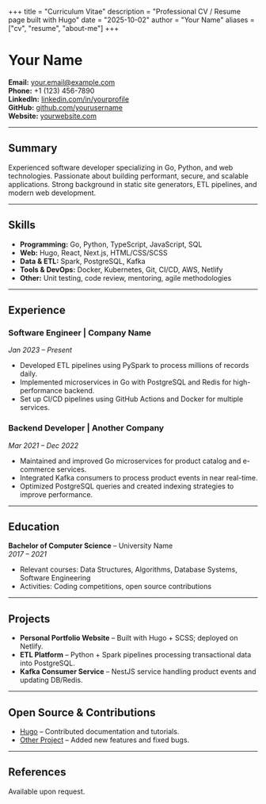 +++
title = "Curriculum Vitae"
description = "Professional CV / Resume page built with Hugo"
date = "2025-10-02"
author = "Your Name"
aliases = ["cv", "resume", "about-me"]
+++

# Your Name

**Email:** [your.email@example.com](mailto:your.email@example.com)  
**Phone:** +1 (123) 456-7890  
**LinkedIn:** [linkedin.com/in/yourprofile](https://linkedin.com/in/yourprofile)  
**GitHub:** [github.com/yourusername](https://github.com/yourusername)  
**Website:** [yourwebsite.com](https://yourwebsite.com)

---

## Summary

Experienced software developer specializing in Go, Python, and web technologies. Passionate about building performant, secure, and scalable applications. Strong background in static site generators, ETL pipelines, and modern web development.

---

## Skills

- **Programming:** Go, Python, TypeScript, JavaScript, SQL  
- **Web:** Hugo, React, Next.js, HTML/CSS/SCSS  
- **Data & ETL:** Spark, PostgreSQL, Kafka  
- **Tools & DevOps:** Docker, Kubernetes, Git, CI/CD, AWS, Netlify  
- **Other:** Unit testing, code review, mentoring, agile methodologies

---

## Experience

### Software Engineer | Company Name
*Jan 2023 – Present*

- Developed ETL pipelines using PySpark to process millions of records daily.  
- Implemented microservices in Go with PostgreSQL and Redis for high-performance backend.  
- Set up CI/CD pipelines using GitHub Actions and Docker for multiple services.

### Backend Developer | Another Company
*Mar 2021 – Dec 2022*

- Maintained and improved Go microservices for product catalog and e-commerce services.  
- Integrated Kafka consumers to process product events in near real-time.  
- Optimized PostgreSQL queries and created indexing strategies to improve performance.

---

## Education

**Bachelor of Computer Science** – University Name  
*2017 – 2021*

- Relevant courses: Data Structures, Algorithms, Database Systems, Software Engineering  
- Activities: Coding competitions, open source contributions

---

## Projects

- **Personal Portfolio Website** – Built with Hugo + SCSS; deployed on Netlify.  
- **ETL Platform** – Python + Spark pipelines processing transactional data into PostgreSQL.  
- **Kafka Consumer Service** – NestJS service handling product events and updating DB/Redis.

---

## Open Source & Contributions

- [Hugo](https://github.com/gohugoio/hugo) – Contributed documentation and tutorials.  
- [Other Project](https://github.com/username/project) – Added new features and fixed bugs.

---

## References

Available upon request.
